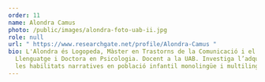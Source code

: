 ```yaml
---
order: 11
name: Alondra Camus
photo: /public/images/alondra-foto-uab-ii.jpg
role: null
url: " https://www.researchgate.net/profile/Alondra-Camus "
bio: L'Alondra és Logopeda, Màster en Trastorns de la Comunicació i el
  Llenguatge i Doctora en Psicologia. Docent a la UAB. Investiga l’adquisició de
  les habilitats narratives en població infantil monolingüe i multilingüe.
---
```

